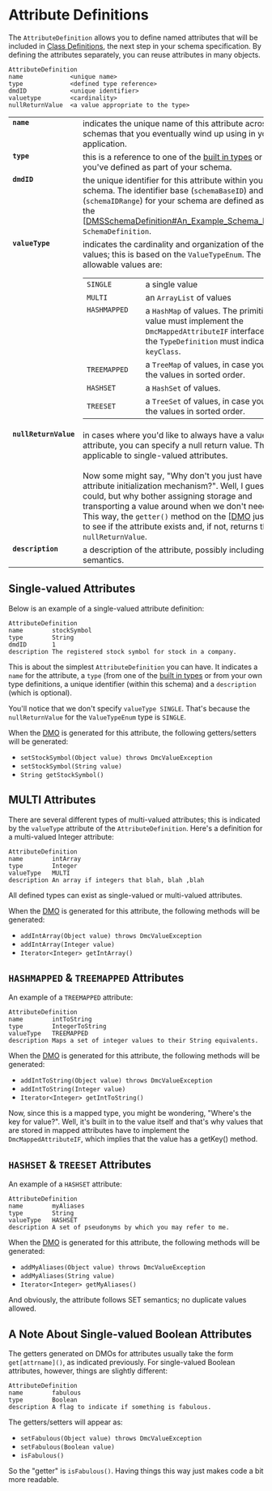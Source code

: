 

# Attribute Definitions #

The `AttributeDefinition` allows you to define named attributes that will be included in [Class Definitions](DMSClassDefinition.md), the next step in your schema specification. By defining the attributes separately, you can reuse attributes in many objects.

```
AttributeDefinition
name             <unique name>
type             <defined type reference>
dmdID            <unique identifier>
valuetype        <cardinality>
nullReturnValue  <a value appropriate to the type>
```

<table width='820'>
<tr>
<td width='135' valign='top'>
<b><code>name</code></b>
</td>
<td>
indicates the unique name of this attribute across all schemas that you eventually wind up using in your application.<br>
</td>
</tr>

<tr>
<td valign='top'>
<b><code>type</code></b>
</td>
<td>
this is a reference to one of the <a href='DMSTypeDefinition#Built_in_Types.md'>built in types</a> or one that you've defined as part of your schema.<br>
</td>
</tr>

<tr>
<td valign='top'>
<b><code>dmdID</code></b>
</td>
<td>
the unique identifier for this attribute within your schema. The identifier base (<code>schemaBaseID</code>) and range (<code>schemaIDRange</code>) for your schema are defined as part of the [<a href='DMSSchemaDefinition#An_Example_Schema_Definition.md'>DMSSchemaDefinition#An_Example_Schema_Definition</a> <code>SchemaDefinition</code>.<br>
</td>
</tr>

<tr>
<td valign='top'>
<b><code>valueType</code></b>
</td>
<td>
indicates the cardinality and organization of the attribute values; this is based on the <code>ValueTypeEnum</code>. The allowable values are:<br>
<table>

<tr>
<td width='100'>
<code>SINGLE</code>
</td>
<td>
a single value<br>
</td>
</tr>

<tr>
<td>
<code>MULTI</code>
</td>
<td>
an <code>ArrayList</code> of values<br>
</td>
</tr>

<tr>
<td valign='top'>
<code>HASHMAPPED</code>
</td>
<td>
a <code>HashMap</code> of values. The primitive value must implement the <code>DmcMappedAttributeIF</code> interface and the <code>TypeDefinition</code> must indicate the <code>keyClass</code>.<br>
</td>
</tr>

<tr>
<td>
<code>TREEMAPPED</code>
</td>
<td>
a <code>TreeMap</code> of values, in case you want the values in sorted order.<br>
</td>
</tr>

<tr>
<td>
<code>HASHSET</code>
</td>
<td>
a <code>HashSet</code> of values.<br>
</td>
</tr>

<tr>
<td>
<code>TREESET</code>
</td>
<td>
a <code>TreeSet</code> of values, in case you want the values in sorted order.<br>
</td>
</tr>
</table>

</td>
</tr>

<tr>
<td valign='top'>
<b><code>nullReturnValue</code></b>
</td>
<td>
in cases where you'd like to always have a value for an attribute, you can specify a null return value. This is only applicable to single-valued attributes.<br>
<br>
Now some might say, "Why don't you just have an attribute initialization mechanism?". Well, I guess we could, but why bother assigning storage and transporting a value around when we don't need to? This way, the <code>getter()</code> method on the [<a href='DMOOverview.md'>DMO</a> just checks to see if the attribute exists and, if not, returns the <code>nullReturnValue</code>.<br>
</td>
</tr>
<tr>
<td valign='top'>
<b><code>description</code></b>
</td>
<td>
a description of the attribute, possibly including its semantics.<br>
</td>
</tr>

</table>


## Single-valued Attributes ##

Below is an example of a single-valued attribute definition:

```
AttributeDefinition
name        stockSymbol
type        String
dmdID       1
description The registered stock symbol for stock in a company.
```

This is about the simplest `AttributeDefinition` you can have. It indicates a `name` for the attribute, a `type` (from one of the [built in types](DMSTypeDefinition#Built_in_Types.md) or from your own type definitions, a unique identifier (within this schema) and a `description` (which is optional).

You'll notice that we don't specify `valueType SINGLE`. That's because the `nullReturnValue` for the `ValueTypeEnum` type is `SINGLE`.

When the [DMO](DMOOverview.md) is generated for this attribute, the following getters/setters will be generated:

  * `setStockSymbol(Object value) throws DmcValueException`
  * `setStockSymbol(String value)`
  * `String getStockSymbol()`

## MULTI Attributes ##

There are several different types of multi-valued attributes; this is indicated by the `valueType` attribute of the `AttributeDefinition`. Here's a definition for a multi-valued Integer attribute:

```
AttributeDefinition
name        intArray
type        Integer
valueType   MULTI
description An array if integers that blah, blah ,blah
```

All defined types can exist as single-valued or multi-valued attributes.

When the [DMO](DMOOverview.md) is generated for this attribute, the following methods will be generated:

  * `addIntArray(Object value) throws DmcValueException`
  * `addIntArray(Integer value)`
  * `Iterator<Integer> getIntArray()`

## `HASHMAPPED` & `TREEMAPPED` Attributes ##

An example of a `TREEMAPPED` attribute:

```
AttributeDefinition
name        intToString
type        IntegerToString
valueType   TREEMAPPED
description Maps a set of integer values to their String equivalents.
```

When the [DMO](DMOOverview.md) is generated for this attribute, the following methods will be generated:

  * `addIntToString(Object value) throws DmcValueException`
  * `addIntToString(Integer value)`
  * `Iterator<Integer> getIntToString()`

Now, since this is a mapped type, you might be wondering, "Where's the key for value?". Well, it's built in to the value itself and that's why values that are stored in mapped attributes have to implement the `DmcMappedAttributeIF`, which implies that the value has a getKey() method.

## `HASHSET` & `TREESET` Attributes ##

An example of a `HASHSET` attribute:

```
AttributeDefinition
name        myAliases
type        String
valueType   HASHSET
description A set of pseudonyms by which you may refer to me.
```

When the [DMO](DMOOverview.md) is generated for this attribute, the following methods will be generated:

  * `addMyAliases(Object value) throws DmcValueException`
  * `addMyAliases(String value)`
  * `Iterator<Integer> getMyAliases()`

And obviously, the attribute follows SET semantics; no duplicate values allowed.

## A Note About Single-valued Boolean Attributes ##

The getters generated on DMOs for attributes usually take the form `get[attrname]()`, as indicated previously. For single-valued Boolean attributes, however, things are slightly different:

```
AttributeDefinition
name        fabulous
type        Boolean
description A flag to indicate if something is fabulous.
```

The getters/setters will appear as:

  * `setFabulous(Object value) throws DmcValueException`
  * `setFabulous(Boolean value)`
  * `isFabulous()`

So the "getter" is `isFabulous()`. Having things this way just makes code a bit more readable.